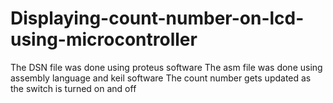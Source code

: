 # Displaying-count-number-on-lcd-using-microcontroller
The DSN file was done using proteus software
The asm file was done using assembly language and keil software
The count number gets updated as the switch is turned on and off
